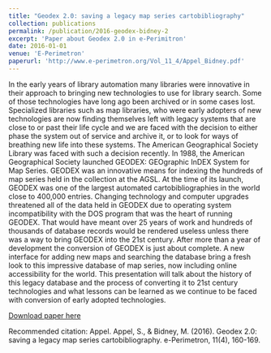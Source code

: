 ```yaml
---
title: "Geodex 2.0: saving a legacy map series cartobibliography"
collection: publications
permalink: /publication/2016-geodex-bidney-2
excerpt: 'Paper about Geodex 2.0 in e-Perimitron'
date: 2016-01-01
venue: 'E-Perimetron'
paperurl: 'http://www.e-perimetron.org/Vol_11_4/Appel_Bidney.pdf'
---
```

In the early years of library automation many libraries were innovative in their approach to bringing new technologies to use for library search.
Some of those technologies have long ago been archived or in some cases lost.
Specialized libraries such as map libraries, 
who were early adopters of new technologies are now finding themselves left with legacy systems that are close to or past their life cycle and we are faced with the decision to either phase the system out of service and archive it, 
or to look for ways of breathing new life into these systems. 
The American Geographical Society Library was faced with such a decision recently.
In 1988, the American Geographical Society launched GEODEX: GEOgraphic InDEX System for Map Series.
GEODEX was an innovative means for indexing the hundreds of map series held in the collection at the AGSL.
At the time of its launch, GEODEX was one of the largest automated cartobibliographies in the world close to 400,000 entries.
Changing technology and computer upgrades threatened all of the data held in GEODEX due to operating system incompatibility with the DOS program that was the heart of running GEODEX.
That would have meant over 25 years of work and hundreds of thousands of database records would be rendered useless unless there was a way to bring GEODEX into the 21st century.
After more than a year of development the conversion of GEODEX is just about complete.
A new interface for adding new maps and searching the database bring a fresh look to this impressive database of map series, 
now including online accessibility for the world. 
This presentation will talk about the history of this legacy database and the process of converting it to 21st century technologies
and what lessons can be learned as we continue to be faced with conversion of early adopted technologies.

[Download paper here](http://www.e-perimetron.org/Vol_11_4/Appel_Bidney.pdf)

Recommended citation: Appel. Appel, S., & Bidney, M. (2016). Geodex 2.0: saving a legacy map series cartobibliography. e-Perimetron, 11(4), 160-169.
